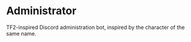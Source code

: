 # Administrator
TF2-inspired Discord administration bot, inspired by the character of the same name.
